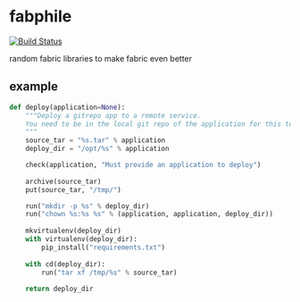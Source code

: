 fabphile
========

[![Build Status](https://travis-ci.org/daniellawrence/fabphile.png?branch=master)](https://travis-ci.org/daniellawrence/fabphile)

random fabric libraries to make fabric even better


example
-------

```python
def deploy(application=None):
    """Deploy a gitrepo app to a remote service.
    You need to be in the local git repo of the application for this to work.
    """
    source_tar = "%s.tar" % application
    deploy_dir = "/opt/%s" % application

    check(application, "Must provide an application to deploy")
    
    archive(source_tar)
    put(source_tar, "/tmp/")

    run("mkdir -p %s" % deploy_dir)
    run("chown %s:%s %s" % (application, application, deploy_dir))
    
    mkvirtualenv(deploy_dir)
    with virtualenv(deploy_dir):
        pip_install("requirements.txt")
    
    with cd(deploy_dir):
        run("tar xf /tmp/%s" % source_tar)
        
    return deploy_dir
```